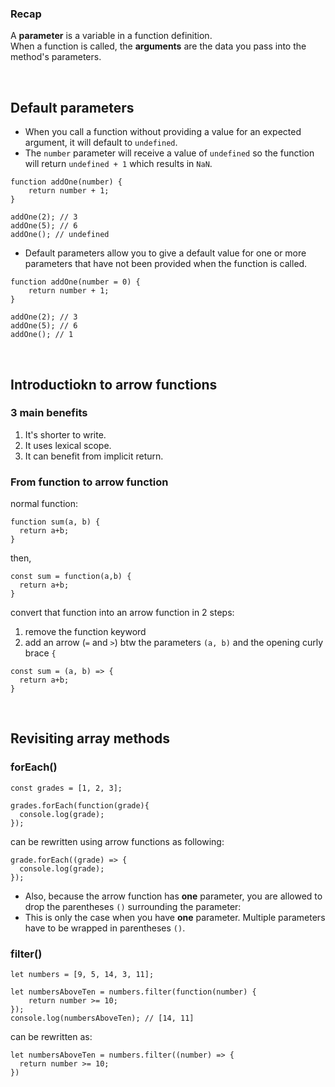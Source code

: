 ### Recap
A **parameter** is a variable in a function definition.     
When a function is called, the **arguments** are the data you pass into the method's parameters.

<br/>

## Default parameters
- When you call a function without providing a value for an expected argument, it will default to ```undefined```.
- The ```number``` parameter will receive a value of ```undefined``` so the function will return ```undefined + 1``` which results in ```NaN```.
```
function addOne(number) {
    return number + 1;
}

addOne(2); // 3
addOne(5); // 6
addOne(); // undefined
```

- Default parameters allow you to give a default value for one or more parameters that have not been provided when the function is called.
```
function addOne(number = 0) {
    return number + 1;
}

addOne(2); // 3
addOne(5); // 6
addOne(); // 1
```

<br/>

## Introductiokn to arrow functions
### 3 main benefits
1. It's shorter to write.
2. It uses lexical scope.
3. It can benefit from implicit return.

### From function to arrow function
normal function:
```
function sum(a, b) {
  return a+b;
}
```
then,
```
const sum = function(a,b) {
  return a+b;
}
```
convert that function into an arrow function in 2 steps:
1. remove the function keyword
2. add an arrow (```=``` and ```>```) btw the parameters ```(a, b)``` and the opening curly brace ```{```
```
const sum = (a, b) => {
  return a+b;
}
```

<br/>

## Revisiting array methods
### forEach()
```
const grades = [1, 2, 3];

grades.forEach(function(grade){
  console.log(grade);
});
```
can be rewritten using arrow functions as following:
```
grade.forEach((grade) => {
  console.log(grade);
});
```
- Also, because the arrow function has **one** parameter, you are allowed to drop the parentheses ```()``` surrounding the parameter:
- This is only the case when you have **one** parameter. Multiple parameters have to be wrapped in parentheses ```()```.

### filter()
```
let numbers = [9, 5, 14, 3, 11];

let numbersAboveTen = numbers.filter(function(number) {
    return number >= 10;
});
console.log(numbersAboveTen); // [14, 11]
```
can be rewritten as:
```
let numbersAboveTen = numbers.filter((number) => {
  return number >= 10;
})
```


























